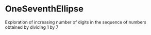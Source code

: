 # OneSeventhEllipse
Exploration of increasing number of digits in the sequence of numbers obtained by dividing 1 by 7
